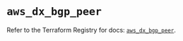 # `aws_dx_bgp_peer`

Refer to the Terraform Registry for docs: [`aws_dx_bgp_peer`](https://registry.terraform.io/providers/hashicorp/aws/3.76.1/docs/resources/dx_bgp_peer).
